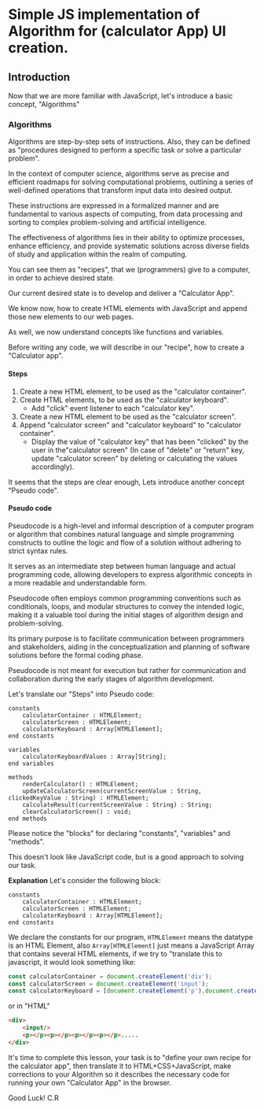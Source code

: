 # Simple JS implementation of Algorithm for (calculator App) UI creation.

## Introduction

Now that we are more familiar with JavaScript, let's introduce a basic concept, "Algorithms"

### Algorithms

Algorithms are step-by-step sets of instructions.
Also, they can be defined as "procedures designed to perform a specific task or solve a particular problem". 

In the context of computer science, algorithms serve as precise and efficient roadmaps for solving computational problems, outlining a series of well-defined operations that transform input data into desired output. 

These instructions are expressed in a formalized manner and are fundamental to various aspects of computing, from data processing and sorting to complex problem-solving and artificial intelligence. 

The effectiveness of algorithms lies in their ability to optimize processes, enhance efficiency, and provide systematic solutions across diverse fields of study and application within the realm of computing.

You can see them as "recipes", that we (programmers) give to a computer, in order to achieve desired state.

Our current desired state is to develop and deliver a "Calculator App". 

We know now, how to create HTML elements with JavaScript and append those new elements to our web pages.

As well, we now understand concepts like functions and variables.

Before writing any code, we will describe in our "recipe", how to create a "Calculator app".

#### Steps

1. Create a new HTML element, to be used as the "calculator container".
2. Create HTML elements, to be used as the "calculator keyboard".
    - Add "click" event listener to each "calculator key".
3. Create a new HTML element to be used as the "calculator screen".
4. Append "calculator screen" and "calculator keyboard" to "calculator container".
    - Display the value of "calculator key" that has been "clicked" by the user  in the"calculator screen" (In case of "delete" or "return" key, update "calculator screen" by deleting or calculating the values accordingly).

It seems that the steps are clear enough, Lets introduce another concept "Pseudo code".

#### Pseudo code

Pseudocode is a high-level and informal description of a computer program or algorithm that combines natural language and simple programming constructs to outline the logic and flow of a solution without adhering to strict syntax rules. 

It serves as an intermediate step between human language and actual programming code, allowing developers to express algorithmic concepts in a more readable and understandable form. 

Pseudocode often employs common programming conventions such as conditionals, loops, and modular structures to convey the intended logic, making it a valuable tool during the initial stages of algorithm design and problem-solving. 

Its primary purpose is to facilitate communication between programmers and stakeholders, aiding in the conceptualization and planning of software solutions before the formal coding phase. 

Pseudocode is not meant for execution but rather for communication and collaboration during the early stages of algorithm development.

Let's translate our "Steps" into Pseudo code:

``` 
constants
    calculatorContainer : HTMLElement;
    calculatorScreen : HTMLElement;
    calculatorKeyboard : Array[HTMLElement];
end constants

variables
    calculatorKeyboardValues : Array[String];
end variables

methods
    renderCalculator() : HTMLElement; 
    updateCalculatorScreen(currentScreenValue : String, clickedKeyValue : String) : HTMLElement;
    calculateResult(currentScreenValue : String) : String;
    clearCalculatorScreen() : void;
end methods

```
Please notice the "blocks" for declaring "constants", "variables" and "methods".

This doesn't look like JavaScript code, but is a good approach to solving our task. 

**Explanation**
Let's consider the following block: 

``` 
constants
    calculatorContainer : HTMLElement;
    calculatorScreen : HTMLElement;
    calculatorKeyboard : Array[HTMLElement];
end constants
```
We declare the constants for our program, `HTMLElement` means the datatype is an HTML Element, also `Array[HTMLElement]` just means a JavaScript Array that contains several HTML elements, if we try to "translate this to javascript, it would look something like: 

```javascript
const calculatorContainer = document.createElement('div');
const calculatorScreen = document.createElement('input');
const calculatorKeyboard = [document.createElement('p'),document.createElement('p'),document.createElement('p')...];

```
or in "HTML"

```html
<div>
    <input/>
    <p></p><p></p><p></p><p></p>.....
</div>
```

It's time to complete this lesson, your task is to "define your own recipe for the calculator app", then translate it to HTML+CSS+JavaScript, make corrections to your Algorithm so it describes the necessary code for running your own "Calculator App" in the browser.

Good Luck! C.R 

